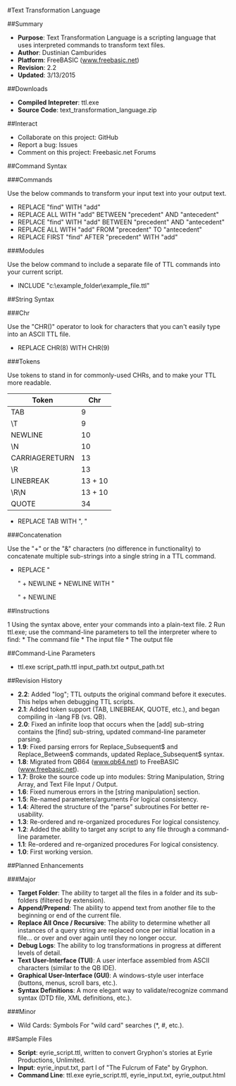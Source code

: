 ﻿#Text Transformation Language

##Summary

* **Purpose**: Text Transformation Language is a scripting language that uses interpreted commands to transform text files.
* **Author**: Dustinian Camburides
* **Platform**: FreeBASIC (www.freebasic.net)
* **Revision**: 2.2
* **Updated**: 3/13/2015

##Downloads

* **Compiled Intepreter**: ttl.exe
* **Source Code**: text_transformation_language.zip

##Interact

* Collaborate on this project: GitHub
* Report a bug: Issues
* Comment on this project: Freebasic.net Forums

##Command Syntax

###Commands

Use the below commands to transform your input text into your output text.

* REPLACE "find" WITH "add"
* REPLACE ALL WITH "add" BETWEEN "precedent" AND "antecedent"
* REPLACE "find" WITH "add" BETWEEN "precedent" AND "antecedent"
* REPLACE ALL WITH "add" FROM "precedent" TO "antecedent"
* REPLACE FIRST "find" AFTER "precedent" WITH "add"

###Modules

Use the below command to include a separate file of TTL commands into your current script.

* INCLUDE "c:\example_folder\example_file.ttl"

##String Syntax

###Chr

Use the "CHR()" operator to look for characters that you can't easily type into an ASCII TTL file.

* REPLACE CHR(8) WITH CHR(9)

###Tokens

Use tokens to stand in for commonly-used CHRs, and to make your TTL more readable.

Token | Chr
------|----
TAB | 9
\T | 9
NEWLINE | 10
\N | 10
CARRIAGERETURN | 13
\R | 13
LINEBREAK | 13 + 10
\R\N | 13 + 10
QUOTE | 34

* REPLACE TAB WITH ", "

###Concatenation

Use the "+" or the "&" characters (no difference in functionality) to concatenate multiple sub-strings into a single string in a TTL command.

* REPLACE "</p>" + NEWLINE + NEWLINE WITH "</p>" + NEWLINE

##Instructions

1 Using the syntax above, enter your commands into a plain-text file.
2 Run ttl.exe; use the command-line parameters to tell the interpreter where to find:
	* The command file
	* The input file
	* The output file

##Command-Line Parameters

* ttl.exe script_path.ttl input_path.txt output_path.txt

##Revision History

* **2.2**: Added "log"; TTL outputs the original command before it executes. This helps when debugging TTL scripts.
* **2.1**: Added token support (TAB, LINEBREAK, QUOTE, etc.), and began compiling in -lang FB (vs. QB).
* **2.0**: Fixed an infinite loop that occurs when the [add] sub-string contains the [find] sub-string, updated command-line parameter parsing.
* **1.9**: Fixed parsing errors for Replace_Subsequent$ and Replace_Between$ commands, updated Replace_Subsequent$ syntax.
* **1.8**: Migrated from QB64 (www.qb64.net) to FreeBASIC (www.freebasic.net).
* **1.7**: Broke the source code up into modules: String Manipulation, String Array, and Text File Input / Output.
* **1.6**: Fixed numerous errors in the [string manipulation] section.
* **1.5**: Re-named parameters/arguments For logical consistency.
* **1.4**: Altered the structure of the "parse" subroutines For better re-usability.
* **1.3**: Re-ordered and re-organized procedures For logical consistency.
* **1.2**: Added the ability to target any script to any file through a command-line parameter.
* **1.1**: Re-ordered and re-organized procedures For logical consistency.
* **1.0**: First working version.

##Planned Enhancements

###Major
* **Target Folder**: The ability to target all the files in a folder and its sub-folders (filtered by extension).
* **Append/Prepend**: The ability to append text from another file to the beginning or end of the current file.
* **Replace All Once / Recursive**: The ability to determine whether all instances of a query string are replaced once per initial location in a file... or over and over again until they no longer occur.
* **Debug Logs**: The ability to log transformations in progress at different levels of detail.
* **Text User-Interface (TUI)**: A user interface assembled from ASCII characters (similar to the QB IDE).
* **Graphical User-Interface (GUI)**: A windows-style user interface (buttons, menus, scroll bars, etc.).
* **Syntax Definitions**: A more elegant way to validate/recognize command syntax (DTD file, XML definitions, etc.).

###Minor

* Wild Cards: Symbols For "wild card" searches (*, #, etc.).

##Sample Files

* **Script**: eyrie_script.ttl, written to convert Gryphon's stories at Eyrie Productions, Unlimited.
* **Input**: eyrie_input.txt, part I of "The Fulcrum of Fate" by Gryphon.
* **Command Line**: ttl.exe eyrie_script.ttl, eyrie_input.txt, eyrie_output.html